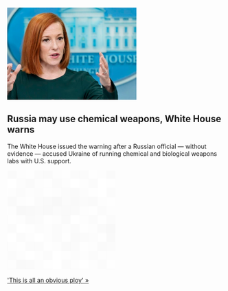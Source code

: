 
![Russia may use chemical weapons, White House warns](./20220310115857.png)
## Russia may use chemical weapons, White House warns

The White House issued the warning after a Russian official — without evidence — accused Ukraine of running chemical and biological weapons labs with U.S. support.

![pic](../square_bg.png)

['This is all an obvious ploy' »](https://www.yahoo.com/news/white-house-warns-russia-may-231621400.html)
